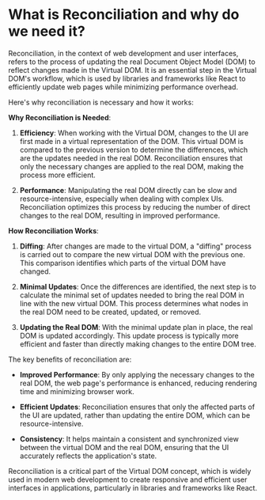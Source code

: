 # What is Reconciliation and why do we need it?

Reconciliation, in the context of web development and user interfaces, refers to the process of updating the real Document Object Model (DOM) to reflect changes made in the Virtual DOM. It is an essential step in the Virtual DOM's workflow, which is used by libraries and frameworks like React to efficiently update web pages while minimizing performance overhead.

Here's why reconciliation is necessary and how it works:

**Why Reconciliation is Needed**:

1. **Efficiency**: When working with the Virtual DOM, changes to the UI are first made in a virtual representation of the DOM. This virtual DOM is compared to the previous version to determine the differences, which are the updates needed in the real DOM. Reconciliation ensures that only the necessary changes are applied to the real DOM, making the process more efficient.

2. **Performance**: Manipulating the real DOM directly can be slow and resource-intensive, especially when dealing with complex UIs. Reconciliation optimizes this process by reducing the number of direct changes to the real DOM, resulting in improved performance.

**How Reconciliation Works**:

1. **Diffing**: After changes are made to the virtual DOM, a "diffing" process is carried out to compare the new virtual DOM with the previous one. This comparison identifies which parts of the virtual DOM have changed.

2. **Minimal Updates**: Once the differences are identified, the next step is to calculate the minimal set of updates needed to bring the real DOM in line with the new virtual DOM. This process determines what nodes in the real DOM need to be created, updated, or removed.

3. **Updating the Real DOM**: With the minimal update plan in place, the real DOM is updated accordingly. This update process is typically more efficient and faster than directly making changes to the entire DOM tree.

The key benefits of reconciliation are:

- **Improved Performance**: By only applying the necessary changes to the real DOM, the web page's performance is enhanced, reducing rendering time and minimizing browser work.

- **Efficient Updates**: Reconciliation ensures that only the affected parts of the UI are updated, rather than updating the entire DOM, which can be resource-intensive.

- **Consistency**: It helps maintain a consistent and synchronized view between the virtual DOM and the real DOM, ensuring that the UI accurately reflects the application's state.

Reconciliation is a critical part of the Virtual DOM concept, which is widely used in modern web development to create responsive and efficient user interfaces in applications, particularly in libraries and frameworks like React.
